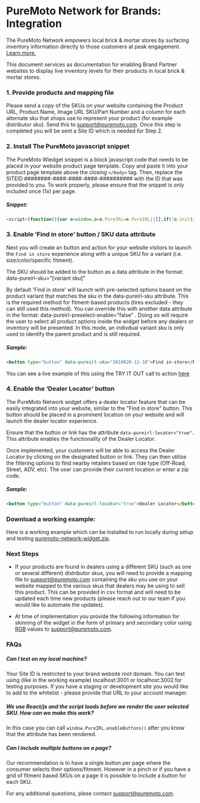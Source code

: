 # PureMoto Network for Brands: Integration

The PureMoto Network empowers local brick & mortar stores by surfacing inventory information directly to those customers at peak engagement. [Learn more.](https://puremoto.com/irl/partners)

This document services as documentation for enabling Brand Partner websites to display live inventory levels for their products in local brick & mortar stores.

### 1. Provide products and mapping file

Please send a copy of the SKUs on your website containing the Product URL, Product Name, Image URL  SKU/Part Number and a column for each alternate sku that shops use to represent your product (for example distributor sku). Send this to [support@puremoto.com](support@puremoto.com). Once this step is completed you will be sent a Site ID which is needed for Step 2.

### 2. Install The PureMoto javascript snippet

The PureMoto Wiedget snippet is a block javascript code that needs to be placed in your website product page template. Copy and paste it into your product page template above the closing ```</body>``` tag. Then, replace the SITEID ########-####-####-####-########## with the ID that was provided to you. To work properly, please ensure that the snippet is only included once (1x) per page.

##### Snippet:

```js
<script>(function(){var e=window,o=e.PureIRL=e.PureIRL||[];if(!o.init)if(o._isLoaded)e.console&&console.error&&console.error("PureIRL snippet included twice.");else{var n=document;o._isLoaded=!0,o.load=function(){var e=n.createElement("script");e.type="text/javascript",e.async=!0,e.src="https://puremoto.com/irl/api/embed";var o=n.getElementsByTagName("script")[0];o.parentNode.insertBefore(e,o)},o.VERSION="0.0.1",o.SITEID="########-####-####-####-##########",e.addEventListener("load",()=>o.load("panel"),!1)}})();</script>
```

### 3. Enable ‘Find in store’ button / SKU data attribute

Next you will create an button and action for your website visitors to launch the `Find in store` experience along with a unique SKU for a variant (i.e. size/color/specific fitment).

The SKU should be added to the button as a data attribute in the format: data-pureirl-sku="[variant sku]"

By default 'Find in store' will launch with pre-selected options based on the product variant that matches the sku in the data-pureirl-sku attribute. This is the required method for fitment-based products (tires excluded - they can still used this method). You can override this with another data attribute in the format: data-pureirl-preselect-enable="false" . Doing so will require the user to select all product options inside the widget before any dealers or inventory will be presented. In this mode, an indivdual variant sku is only used to identify the parent product and is still required.

##### Sample:
```html
<button type="button" data-pureirl-sku="2010020-12-10">Find in-store</button>
```

You can see a live example of this using the TRY IT OUT call to action [here](https://puremoto.com/irl/partners)

### 4. Enable the ‘Dealer Locator’ button

The PureMoto Network widget offers a dealer locator feature that can be easily integrated into your website, similar to the "Find in store" button. This button should be placed in a prominent location on your website and will launch the dealer locator experience.

Ensure that the button or link has the attribute `data-pureirl-locator="true"`. This attribute enables the functionality of the Dealer Locator.

Once implemented, your customers will be able to access the Dealer Locator by clicking on the designated button or link. They can then utilize the filtering options to find nearby retailers based on ride type (Off-Road, Street, ADV, etc). The user can provide their current location or enter a zip code.

##### Sample:
```html
<button type="button" data-pureirl-locator="true">Dealer Locator</button>
```

### Download a working example:

Here is a working example which can be installed to run locally during setup and testing
[puremoto-network-widget.zip](puremoto-network-widget.zip).

### Next Steps

* If your products are found in dealers using a different SKU (such as one or several different) distributor skus, you will need to provide a mapping file to [support@puremoto.com](support@pureputo.com) containing the sku you use on your website mapped to the various skus that dealers may be using to sell this product. This can be provided in csv format and will need to be updated each time new products (please reach out to our team if you would like to automate the updates).

* At time of implementation you provide the following information for skinning of the widget in the form of primary and secondary color using [RGB](https://www.w3schools.com/colors/colors_rgb.asp) values to [support@puremoto.com](support@puremoto.com).

### FAQs

##### Can I test on my local machine?
Your Site ID is restricted to your brand website root domain. You can test using (like in the working example) localhost:3001 or localhost:3002 for testing purposes. If you have a staging or development site you would like to add to the whitelist - please provide that URL to your account manager.

##### We use React/js and the script loads before we render the user selected SKU. How can we make this work?
In this case you can call ```window.PureIRL.enableButtons()``` after you know that the attribute has been rendered.

##### Can I include multiple buttons on a page?
Our recommendation is to have a single button per page where the consumer selects their options/fitment. However in a pinch or if you have a grid of fitment based SKUs on a page it is possible to include a button for each SKU.

For any additional questions, plese contact [support@puremoto.com](support@puremoto.com).
